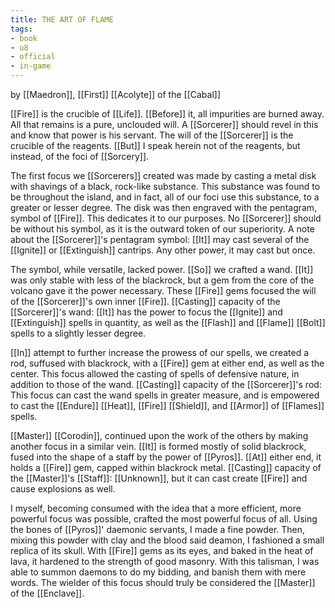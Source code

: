 ```yaml
---
title: THE ART OF FLAME
tags:
- book
- u8
- official
- in-game
---
```


by [[Maedron]], [[First]] [[Acolyte]] of the [[Cabal]]  
  
[[Fire]] is the crucible of [[Life]]. [[Before]] it, all impurities are burned away. All that remains is a pure, unclouded will. A [[Sorcerer]] should revel in this and know that power is his servant. The will of the [[Sorcerer]] is the crucible of the reagents. [[But]] I speak herein not of the reagents, but instead, of the foci of [[Sorcery]].  
  
The first focus we [[Sorcerers]] created was made by casting a metal disk with shavings of a black, rock-like substance. This substance was found to be throughout the island, and in fact, all of our foci use this substance, to a greater or lesser degree. The disk was then engraved with the pentagram, symbol of [[Fire]]. This dedicates it to our purposes. No [[Sorcerer]] should be without his symbol, as it is the outward token of our superiority. A note about the [[Sorcerer]]'s pentagram symbol: [[It]] may cast several of the [[Ignite]] or [[Extinguish]] cantrips. Any other power, it may cast but once.  
  
The symbol, while versatile, lacked power. [[So]] we crafted a wand. [[It]] was only stable with less of the blackrock, but a gem from the core of the volcano gave it the power necessary. These [[Fire]] gems focused the will of the [[Sorcerer]]'s own inner [[Fire]]. [[Casting]] capacity of the [[Sorcerer]]'s wand: [[It]] has the power to focus the [[Ignite]] and [[Extinguish]] spells in quantity, as well as the [[Flash]] and [[Flame]] [[Bolt]] spells to a slightly lesser degree.  
  
[[In]] attempt to further increase the prowess of our spells, we created a rod, suffused with blackrock, with a [[Fire]] gem at either end, as well as the center. This focus allowed the casting of spells of defensive nature, in addition to those of the wand. [[Casting]] capacity of the [[Sorcerer]]'s rod: This focus can cast the wand spells in greater measure, and is empowered to cast the [[Endure]] [[Heat]], [[Fire]] [[Shield]], and [[Armor]] of [[Flames]] spells.  
  
[[Master]] [[Corodin]], continued upon the work of the others by making another focus in a similar vein. [[It]] is formed mostly of solid blackrock, fused into the shape of a staff by the power of [[Pyros]]. [[At]] either end, it holds a [[Fire]] gem, capped within blackrock metal. [[Casting]] capacity of the [[Master]]'s [[Staff]]: [[Unknown]], but it can cast create [[Fire]] and cause explosions as well.  
  
I myself, becoming consumed with the idea that a more efficient, more powerful focus was possible, crafted the most powerful focus of all. Using the bones of [[Pyros]]' daemonic servants, I made a fine powder. Then, mixing this powder with clay and the blood said deamon, I fashioned a small replica of its skull. With [[Fire]] gems as its eyes, and baked in the heat of lava, it hardened to the strength of good masonry. With this talisman, I was able to summon daemons to do my bidding, and banish them with mere words. The wielder of this focus should truly be considered the [[Master]] of the [[Enclave]]. 